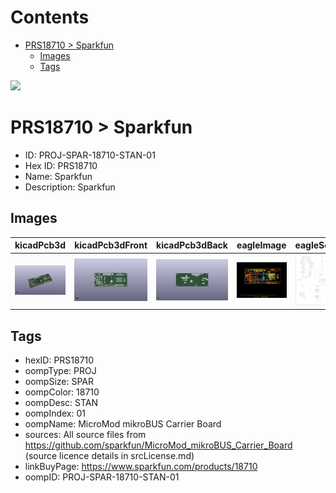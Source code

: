 



Contents
========

* [PRS18710 > Sparkfun](#prs18710--sparkfun)
	* [Images](#images)
	* [Tags](#tags)
  
![][im]
# PRS18710 > Sparkfun

- ID: PROJ-SPAR-18710-STAN-01
- Hex ID: PRS18710
- Name: Sparkfun
- Description: Sparkfun

## Images
  
  

|kicadPcb3d|kicadPcb3dFront|kicadPcb3dBack|eagleImage|eagleSchemImage|
| :---: | :---: | :---: | :---: | :---: |
|[![kicadPcb3d](kicadPcb3d_140.png)](kicadPcb3d.png)|[![kicadPcb3dFront](kicadPcb3dFront_140.png)](kicadPcb3dFront.png)|[![kicadPcb3dBack](kicadPcb3dBack_140.png)](kicadPcb3dBack.png)|[![eagleImage](eagleImage_140.png)](eagleImage.png)|[![eagleSchemImage](eagleSchemImage_140.png)](eagleSchemImage.png)|

## Tags

- hexID: PRS18710
- oompType: PROJ
- oompSize: SPAR
- oompColor: 18710
- oompDesc: STAN
- oompIndex: 01
- oompName: MicroMod mikroBUS Carrier Board
- sources: All source files from https://github.com/sparkfun/MicroMod_mikroBUS_Carrier_Board (source licence details in srcLicense.md)
- linkBuyPage: https://www.sparkfun.com/products/18710
- oompID: PROJ-SPAR-18710-STAN-01



[im]: kicadPcb3d_450.png
